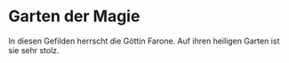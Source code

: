 # Garten der Magie

In diesen Gefilden herrscht die Göttin Farone. Auf ihren heiligen Garten ist sie sehr stolz.

<procedure title="Charaktere aktuell an diesem Ort">
<list columns="3">

</list>
</procedure>